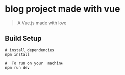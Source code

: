 # blog project made with vue 

> A Vue.js made with love

## Build Setup

```
# install dependencies
npm install

#  To run on your  machine
npm run dev

```